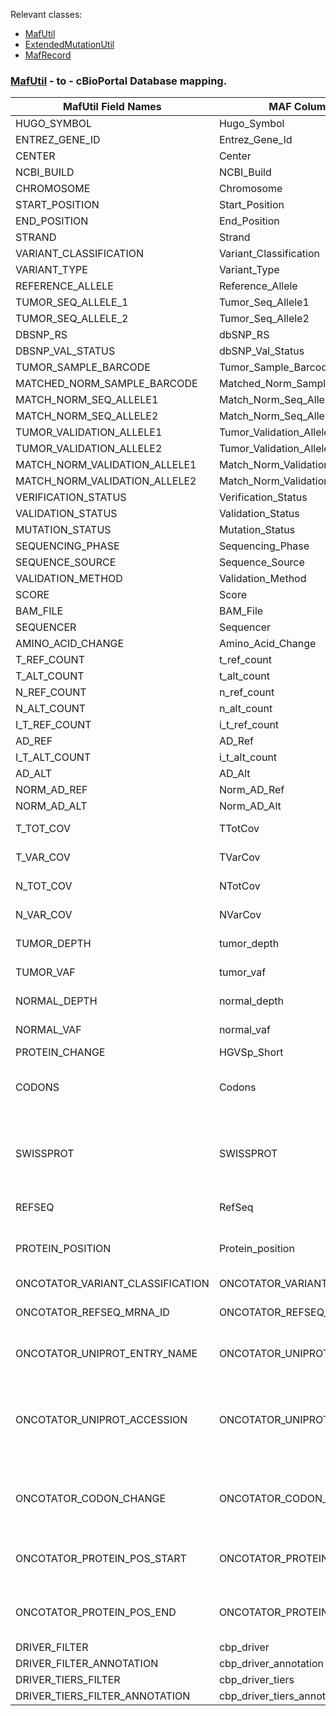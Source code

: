 Relevant classes:
* [MafUtil](https://github.com/cBioPortal/cbioportal/blob/master/core/src/main/java/org/mskcc/cbio/maf/MafUtil.java)
* [ExtendedMutationUtil](https://github.com/cBioPortal/cbioportal/blob/master/core/src/main/java/org/mskcc/cbio/portal/util/ExtendedMutationUtil.java)
* [MafRecord](https://github.com/cBioPortal/cbioportal/blob/master/core/src/main/java/org/mskcc/cbio/maf/MafRecord.java)

### [MafUtil](https://github.com/cBioPortal/cbioportal/blob/master/core/src/main/java/org/mskcc/cbio/maf/MafUtil.java) - to - cBioPortal Database mapping.
|        MafUtil Field Names       |         MAF Column Name          |                    `MUTATION.<FIELD>`                    |                                 `MUTATION_EVENT.<FIELD>`                                 |                                                                                                                                                                                           NOTES                                                                                                                                                                                           |
| -------------------------------- | -------------------------------- | -------------------------------------------------------- | ---------------------------------------------------------------------------------------- | ----------------------------------------------------------------------------------------------------------------------------------------------------------------------------------------------------------------------------------------------------------------------------------------------------------------------------------------------------------------------------------------- |
| HUGO_SYMBOL                      | Hugo_Symbol                      |                                                          |                                                                                          | Helps resolve CanonicalGene (default by Entrez Gene id)                                                                                                                                                                                                                                                                                                                                   |
| ENTREZ_GENE_ID                   | Entrez_Gene_Id                   | mutation.entrez_gene_id                                  | mutation_event.entrez_gene_id                                                            | References gene.entrez_gene_id                                                                                                                                                                                                                                                                                                                                                            |
| CENTER                           | Center                           | mutation.center                                          |                                                                                          |                                                                                                                                                                                                                                                                                                                                                                                           |
| NCBI_BUILD                       | NCBI_Build                       |                                                          | mutation_event.ncbi_build                                                                |                                                                                                                                                                                                                                                                                                                                                                                           |
| CHROMOSOME                       | Chromosome                       |                                                          | mutation_event.chr                                                                       |                                                                                                                                                                                                                                                                                                                                                                                           |
| START_POSITION                   | Start_Position                   |                                                          | mutation_event.start_position                                                            |                                                                                                                                                                                                                                                                                                                                                                                           |
| END_POSITION                     | End_Position                     |                                                          | mutation_event.end_position                                                              |                                                                                                                                                                                                                                                                                                                                                                                           |
| STRAND                           | Strand                           |                                                          | mutation_event.strand                                                                    |                                                                                                                                                                                                                                                                                                                                                                                           |
| VARIANT_CLASSIFICATION           | Variant_Classification           |                                                          | mutation_event.mutation_type **                                                          | see ExtendedMutationUtil.getMutationType()                                                                                                                                                                                                                                                                                                                                                |
| VARIANT_TYPE                     | Variant_Type                     |                                                          | mutation_event.variant_type                                                              |                                                                                                                                                                                                                                                                                                                                                                                           |
| REFERENCE_ALLELE                 | Reference_Allele                 |                                                          | mutation_event.reference_allele                                                          |                                                                                                                                                                                                                                                                                                                                                                                           |
| TUMOR_SEQ_ALLELE_1               | Tumor_Seq_Allele1                | mutation.tumor_seq_allele1                               | mutation_event.tumor_seq_allele                                                          | see MafUtil.resolveTumorSeqAllele()                                                                                                                                                                                                                                                                                                                                                       |
| TUMOR_SEQ_ALLELE_2               | Tumor_Seq_Allele2                | mutation.tumor_seq_allele2                               | mutation_event.tumor_seq_allele                                                          | see MafUtil.resolveTumorSeqAllele()                                                                                                                                                                                                                                                                                                                                                       |
| DBSNP_RS                         | dbSNP_RS                         |                                                          | mutation_event.db_snp_rs                                                                 |                                                                                                                                                                                                                                                                                                                                                                                           |
| DBSNP_VAL_STATUS                 | dbSNP_Val_Status                 |                                                          | mutation_event.db_snp_val_status                                                         |                                                                                                                                                                                                                                                                                                                                                                                           |
| TUMOR_SAMPLE_BARCODE             | Tumor_Sample_Barcode             | mutation.sample_id                                       |                                                                                          | sample.stable_id / sample.internal_id                                                                                                                                                                                                                                                                                                                                                     |
| MATCHED_NORM_SAMPLE_BARCODE      | Matched_Norm_Sample_Barcode      | mutation.matched_norm_sample_barcode                     |                                                                                          |                                                                                                                                                                                                                                                                                                                                                                                           |
| MATCH_NORM_SEQ_ALLELE1           | Match_Norm_Seq_Allele1           | mutation.match_norm_seq_allele1                          |                                                                                          |                                                                                                                                                                                                                                                                                                                                                                                           |
| MATCH_NORM_SEQ_ALLELE2           | Match_Norm_Seq_Allele2           | mutation.match_norm_seq_allele2                          |                                                                                          |                                                                                                                                                                                                                                                                                                                                                                                           |
| TUMOR_VALIDATION_ALLELE1         | Tumor_Validation_Allele1         | mutation.tumor_validation_allele1                        |                                                                                          |                                                                                                                                                                                                                                                                                                                                                                                           |
| TUMOR_VALIDATION_ALLELE2         | Tumor_Validation_Allele2         | mutation.tumor_validation_allele2                        |                                                                                          |                                                                                                                                                                                                                                                                                                                                                                                           |
| MATCH_NORM_VALIDATION_ALLELE1    | Match_Norm_Validation_Allele1    | mutation.match_norm_validation_allele1                   |                                                                                          |                                                                                                                                                                                                                                                                                                                                                                                           |
| MATCH_NORM_VALIDATION_ALLELE2    | Match_Norm_Validation_Allele2    | mutation.match_norm_validation_allele2                   |                                                                                          |                                                                                                                                                                                                                                                                                                                                                                                           |
| VERIFICATION_STATUS              | Verification_Status              | mutation.verification_status                             |                                                                                          |                                                                                                                                                                                                                                                                                                                                                                                           |
| VALIDATION_STATUS                | Validation_Status                | mutation.validation_status                               |                                                                                          |                                                                                                                                                                                                                                                                                                                                                                                           |
| MUTATION_STATUS                  | Mutation_Status                  | mutation.mutation_status                                 |                                                                                          |                                                                                                                                                                                                                                                                                                                                                                                           |
| SEQUENCING_PHASE                 | Sequencing_Phase                 | mutation.sequencing_phase                                |                                                                                          |                                                                                                                                                                                                                                                                                                                                                                                           |
| SEQUENCE_SOURCE                  | Sequence_Source                  | mutation.sequence_source                                 |                                                                                          |                                                                                                                                                                                                                                                                                                                                                                                           |
| VALIDATION_METHOD                | Validation_Method                | mutation.validation_method                               |                                                                                          |                                                                                                                                                                                                                                                                                                                                                                                           |
| SCORE                            | Score                            | mutation.score                                           |                                                                                          |                                                                                                                                                                                                                                                                                                                                                                                           |
| BAM_FILE                         | BAM_File                         | mutation.bam_file                                        |                                                                                          |                                                                                                                                                                                                                                                                                                                                                                                           |
| SEQUENCER                        | Sequencer                        | mutation.sequencer                                       |                                                                                          |                                                                                                                                                                                                                                                                                                                                                                                           |
| AMINO_ACID_CHANGE                | Amino_Acid_Change                | mutation.amino_acid_change                               | mutation_event.protein_change **                                                         | see ExtendedMutationUtil.getProteinChange()                                                                                                                                                                                                                                                                                                                                               |
| T_REF_COUNT                      | t_ref_count                      | mutation.tumor_ref_count **                              |                                                                                          | see ExtendedMutationUtil.getTumorRefCount()                                                                                                                                                                                                                                                                                                                                               |
| T_ALT_COUNT                      | t_alt_count                      | mutation.tumor_alt_count **                              |                                                                                          | see ExtendedMutationUtil.getTumorAltCount()                                                                                                                                                                                                                                                                                                                                               |
| N_REF_COUNT                      | n_ref_count                      | mutation.normal_ref_count **                             |                                                                                          | see ExtendedMutationUtil.getNormalRefCount()                                                                                                                                                                                                                                                                                                                                              |
| N_ALT_COUNT                      | n_alt_count                      | mutation.normal_alt_count **                             |                                                                                          | see ExtendedMutationutil.getNormalAltCount()                                                                                                                                                                                                                                                                                                                                              |
| I_T_REF_COUNT                    | i_t_ref_count                    | mutation.tumor_ref_count **                              |                                                                                          | see ExtendedMutationUtil.getTumorRefCount()                                                                                                                                                                                                                                                                                                                                               |
| AD_REF                           | AD_Ref                           | mutation.tumor_ref_count **                              |                                                                                          | see ExtendedMutationUtil.getTumorRefCount()                                                                                                                                                                                                                                                                                                                                               |
| I_T_ALT_COUNT                    | i_t_alt_count                    | mutation.tumor_alt_count **                              |                                                                                          | see ExtendedMutationUtil.getTumorAltCount()                                                                                                                                                                                                                                                                                                                                               |
| AD_ALT                           | AD_Alt                           | mutation.tumor_alt_count **                              |                                                                                          | see ExtendedMutationUtil.getTumorAltCount()                                                                                                                                                                                                                                                                                                                                               |
| NORM_AD_REF                      | Norm_AD_Ref                      | mutation.normal_ref_count **                             |                                                                                          | see ExtendedMutationUtil.getNormalRefCount()                                                                                                                                                                                                                                                                                                                                              |
| NORM_AD_ALT                      | Norm_AD_Alt                      | mutation.normal_alt_count **                             |                                                                                          | see ExtendedMutationutil.getNormalAltCount()                                                                                                                                                                                                                                                                                                                                              |
| T_TOT_COV                        | TTotCov                          | mutation.tumor_ref_count / mutation.tumor_alt_count **   |                                                                                          | see ExtendedMutationUtil.getTumorRefCount() / ExtendedMutationUtil.getTumorAltCount()                                                                                                                                                                                                                                                                                                     |
| T_VAR_COV                        | TVarCov                          | mutation.tumor_ref_count / mutation.tumor_alt_count **   |                                                                                          | see ExtendedMutationUtil.getTumorRefCount() / ExtendedMutationUtil.getTumorAltCount()                                                                                                                                                                                                                                                                                                     |
| N_TOT_COV                        | NTotCov                          | mutation.normal_ref_count / mutation.normal_alt_count ** |                                                                                          | see ExtendedMutationUtil.getNormalRefCount() / ExtendedMutationUtil.getNormalAltCount()                                                                                                                                                                                                                                                                                                   |
| N_VAR_COV                        | NVarCov                          | mutation.normal_ref_count / mutation.normal_alt_count ** |                                                                                          | see ExtendedMutationUtil.getNormalRefCount() / ExtendedMutationUtil.getNormalAltCount()                                                                                                                                                                                                                                                                                                   |
| TUMOR_DEPTH                      | tumor_depth                      | mutation.tumor_ref_count / mutation.tumor_alt_count **   |                                                                                          | see ExtendedMutationUtil.getTumorRefCount() / ExtendedMutationUtil.getTumorAltCount()                                                                                                                                                                                                                                                                                                     |
| TUMOR_VAF                        | tumor_vaf                        | mutation.tumor_ref_count / mutation.tumor_alt_count **   |                                                                                          | see ExtendedMutationUtil.getTumorRefCount() / ExtendedMutationUtil.getTumorAltCount()                                                                                                                                                                                                                                                                                                     |
| NORMAL_DEPTH                     | normal_depth                     | mutation.normal_ref_count / mutation.normal_alt_count ** |                                                                                          | see ExtendedMutationUtil.getNormalRefCount() / ExtendedMutationUtil.getNormalAltCount()                                                                                                                                                                                                                                                                                                   |
| NORMAL_VAF                       | normal_vaf                       | mutation.normal_ref_count / mutation.normal_alt_count ** |                                                                                          | see ExtendedMutationUtil.getNormalRefCount() / ExtendedMutationUtil.getNormalAltCount()                                                                                                                                                                                                                                                                                                   |
| PROTEIN_CHANGE                   | HGVSp_Short                      |                                                          | mutation_event.protein_change **                                                         | see ExtendedMutationUtil.getProteinChange()                                                                                                                                                                                                                                                                                                                                               |
| CODONS                           | Codons                           |                                                          | mutation_event.oncotator_codon_change **                                                 | see ImportExtendedMutation (codonChange = record.getCodons()) / MAF field "Codons" always overrides MAF value ONCOTATOR_CODON_CHANGE // "ONCOTATOR_CODON_CHANGE" never used?                                                                                                                                                                                                              |
| SWISSPROT                        | SWISSPROT                        |                                                          | mutation_event.oncotator_uniprot_accession **                                            | see ImportExtendedMutation (uniprotAccession = record.getSwissprot()) / if current accession type is SwissProt then record.getSwissprot() = uniprotAccession OR DaoUniProtIdMapping.mapFromUniprotIdToAccession(uniprotName) where uniprotName = record.getSwissprot() / OVERRIDES MAF field "ONCOTATOR_UNIPROT_ACCESSION"                                                                |
| REFSEQ                           | RefSeq                           |                                                          | mutation_event.oncotator_refseq_mrna_id **                                               | see ImportExtendedMutation(refseqMrnaId = record.getRefSeq()) / Always overrides MAF field "ONCOTATOR_REFSEQ_MRNA_ID"                                                                                                                                                                                                                                                                     |
| PROTEIN_POSITION                 | Protein_position                 |                                                          | mutation_event.oncotator_protein_pos_start / mutation_event.oncotator_protein_pos_end ** | see ExtendedMutationUtil.getProteinPosStart() / resolved from record.getProteinPosition() or record.getProteinChange() based on what is avialable / MAF field "ONCOTATOR_PROTEIN_POS_START" and "ONCOTATOR_PROTEIN_POS_END" never used?                                                                                                                                                   |
| ONCOTATOR_VARIANT_CLASSIFICATION | ONCOTATOR_VARIANT_CLASSIFICATION |                                                          | mutation_event.mutation_type **                                                          | see ExtendedMutationUtil.getMutationType()                                                                                                                                                                                                                                                                                                                                                |
| ONCOTATOR_REFSEQ_MRNA_ID         | ONCOTATOR_REFSEQ_MRNA_ID         |                                                          | mutation_event.oncotator_refseq_mrna_id ** [maps to DB but MAF value never imported]     | see ImportExtendedMutation(refseqMrnaId = record.getRefSeq()) / Always overrides MAF field "ONCOTATOR_REFSEQ_MRNA_ID" / MafRecord (record.getOncotatorRefseqMrnaId()) never used                                                                                                                                                                                                          |
| ONCOTATOR_UNIPROT_ENTRY_NAME     | ONCOTATOR_UNIPROT_ENTRY_NAME     |                                                          | mutation_event.oncotator_uniprot_entry_name ** [maps to DB but MAF value never imported] | see ImportExtendedMutation (record.getOncotatorUniprotName() never used to set mutation_event.oncotator_uniprot_entry_name) / MafRecord (record.getOncotatorUniprotName()) never used                                                                                                                                                                                                     |
| ONCOTATOR_UNIPROT_ACCESSION      | ONCOTATOR_UNIPROT_ACCESSION      |                                                          | mutation_event.oncotator_uniprot_accession ** [maps to DB but MAF value never imported]  | see ImportExtendedMutation (uniprotAccession = record.getSwissprot()) / if current accession type is SwissProt then record.getSwissprot() = uniprotAccession OR DaoUniProtIdMapping.mapFromUniprotIdToAccession(uniprotName) where uniprotName = record.getSwissprot() / OVERRIDES MAF field "ONCOTATOR_UNIPROT_ACCESSION" / MafRecord (record.getOncotatorUniprotAccession()) never used |
| ONCOTATOR_CODON_CHANGE           | ONCOTATOR_CODON_CHANGE           |                                                          | mutation_event.oncotator_codon_change ** [maps to DB but MAF value never imported]       | see ImportExtendedMutation (codonChange = record.getCodons()) / MAF field "Codons" always overrides MAF value ONCOTATOR_CODON_CHANGE // "ONCOTATOR_CODON_CHANGE" never used? / MafRecord (record.getOncotatorCodonChange()) never used                                                                                                                                                    |
| ONCOTATOR_PROTEIN_POS_START      | ONCOTATOR_PROTEIN_POS_START      |                                                          | mutation_event.oncotator_protein_pos_start ** [maps to DB but MAF value never imported]  | see ExtendedMutationUtil.getProteinPosStart() / resolved from record.getProteinPosition() or record.getProteinChange() based on what is avialable / MAF field "ONCOTATOR_PROTEIN_POS_START" never used?                                                                                                                                                                                   |
| ONCOTATOR_PROTEIN_POS_END        | ONCOTATOR_PROTEIN_POS_END        |                                                          | mutation_event.oncotator_protein_pos_end ** [maps to DB but MAF value never imported]    | see ExtendedMutationUtil.getProteinPosStart() / resolved from record.getProteinPosition() or record.getProteinChange() based on what is avialable / MAF field "ONCOTATOR_PROTEIN_POS_END" never used?                                                                                                                                                                                     |
| DRIVER_FILTER                    | cbp_driver                       | mutation.driver_filter                                   |                                                                                          |                                                                                                                                                                                                                                                                                                                                                                                           |
| DRIVER_FILTER_ANNOTATION         | cbp_driver_annotation            | mutation.driver_filter_annotation                        |                                                                                          |                                                                                                                                                                                                                                                                                                                                                                                           |
| DRIVER_TIERS_FILTER              | cbp_driver_tiers                 | mutation.driver_tiers_filter                             |                                                                                          |                                                                                                                                                                                                                                                                                                                                                                                           |
| DRIVER_TIERS_FILTER_ANNOTATION   | cbp_driver_tiers_annotation      | mutation.driver_tiers_filter_annotation                  |                                                                                          |                                                                                                                                                                                                                                                                                                                                                                                           |
